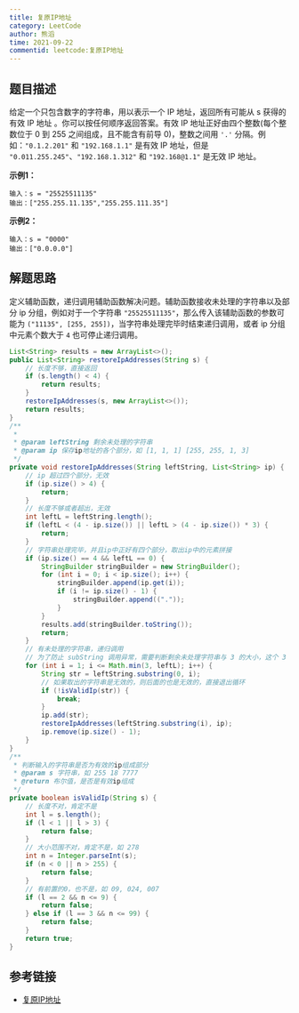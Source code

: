```yaml
---
title: 复原IP地址
category: LeetCode
author: 熊滔
time: 2021-09-22
commentid: leetcode:复原IP地址
---
```


## 题目描述

给定一个只包含数字的字符串，用以表示一个 IP 地址，返回所有可能从 s 获得的 有效 IP 地址 。你可以按任何顺序返回答案。有效 IP 地址正好由四个整数(每个整数位于 0 到 255 之间组成，且不能含有前导 0)，整数之间用 `'.'` 分隔。例如：`"0.1.2.201"` 和 `"192.168.1.1"` 是有效 IP 地址，但是 `"0.011.255.245"`、`"192.168.1.312"` 和 `"192.168@1.1"` 是无效 IP 地址。

**示例1：**

```
输入：s = "25525511135"
输出：["255.255.11.135","255.255.111.35"]
```

**示例2：**

```
输入：s = "0000"
输出：["0.0.0.0"]
```

## 解题思路

定义辅助函数，递归调用辅助函数解决问题。辅助函数接收未处理的字符串以及部分 ip 分组，例如对于一个字符串 `"25525511135"`，那么传入该辅助函数的参数可能为 `("11135", [255, 255])`，当字符串处理完毕时结束递归调用，或者 ip 分组中元素个数大于 `4` 也可停止递归调用。

```java
List<String> results = new ArrayList<>();
public List<String> restoreIpAddresses(String s) {
    // 长度不够，直接返回
    if (s.length() < 4) {
        return results;
    }
    restoreIpAddresses(s, new ArrayList<>());
    return results;
}
/**
 *
 * @param leftString 剩余未处理的字符串
 * @param ip 保存ip地址的各个部分，如 [1, 1, 1] [255, 255, 1, 3]
 */
private void restoreIpAddresses(String leftString, List<String> ip) {
    // ip 超过四个部分，无效
    if (ip.size() > 4) {
        return;
    }
    // 长度不够或者超出，无效
    int leftL = leftString.length();
    if (leftL < (4 - ip.size()) || leftL > (4 - ip.size()) * 3) {
        return;
    }
    // 字符串处理完毕，并且ip中正好有四个部分，取出ip中的元素拼接
    if (ip.size() == 4 && leftL == 0) {
        StringBuilder stringBuilder = new StringBuilder();
        for (int i = 0; i < ip.size(); i++) {
            stringBuilder.append(ip.get(i));
            if (i != ip.size() - 1) {
                stringBuilder.append(("."));
            }
        }
        results.add(stringBuilder.toString());
        return;
    }
    // 有未处理的字符串，递归调用
    // 为了防止 subString 调用异常，需要判断剩余未处理字符串与 3 的大小，这个 3 表示 ip 中每个部分最大的长度
    for (int i = 1; i <= Math.min(3, leftL); i++) {
        String str = leftString.substring(0, i);
        // 如果取出的字符串是无效的，则后面的也是无效的，直接退出循环
        if (!isValidIp(str)) {
            break;
        }
        ip.add(str);
        restoreIpAddresses(leftString.substring(i), ip);
        ip.remove(ip.size() - 1);
    }
}
/**
 * 判断输入的字符串是否为有效的ip组成部分
 * @param s 字符串，如 255 18 7777
 * @return 布尔值，是否是有效ip组成
 */
private boolean isValidIp(String s) {
    // 长度不对，肯定不是
    int l = s.length();
    if (l < 1 || l > 3) {
        return false;
    }
    // 大小范围不对，肯定不是，如 278
    int n = Integer.parseInt(s);
    if (n < 0 || n > 255) {
        return false;
    }
    // 有前置的0，也不是，如 09, 024, 007
    if (l == 2 && n <= 9) {
        return false;
    } else if (l == 3 && n <= 99) {
        return false;
    }
    return true;
}
```

## 参考链接

- [复原IP地址](https://leetcode-cn.com/problems/restore-ip-addresses/)
